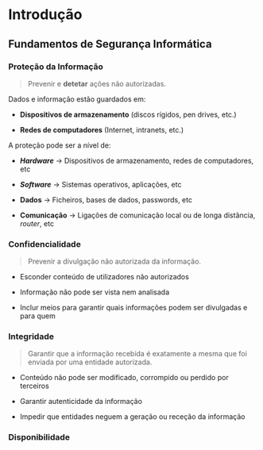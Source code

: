 # __Introdução__

## __Fundamentos de Segurança Informática__

### __Proteção da Informação__

> Prevenir e __detetar__ ações não autorizadas.

Dados e informação estão guardados em:
* __Dispositivos de armazenamento__ (discos rígidos, pen drives, etc.)

* __Redes de computadores__ (Internet, intranets, etc.)

A proteção pode ser a nível de:
* ___Hardware___ -> Dispositivos de armazenamento, redes de computadores, etc

* ___Software___ -> Sistemas operativos, aplicações, etc

* __Dados__ -> Ficheiros, bases de dados, passwords, etc

* __Comunicação__ -> Ligações de comunicação local ou de longa distância, _router_, etc


### __Confidencialidade__

> Prevenir a divulgação não autorizada da informação.

* Esconder conteúdo de utilizadores não autorizados

* Informação não pode ser vista nem analisada

* Inclur meios para garantir quais informações podem ser divulgadas e para quem

### __Integridade__

> Garantir que a informação recebida é exatamente a mesma que foi enviada por uma entidade autorizada.

* Conteúdo não pode ser modificado, corrompido ou perdido por terceiros

* Garantir autenticidade da informação

* Impedir que entidades neguem a geração ou receção da informação

### __Disponibilidade__